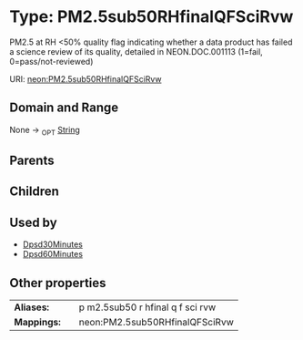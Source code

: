 
# Type: PM2.5sub50RHfinalQFSciRvw


PM2.5 at RH <50% quality flag indicating whether a data product has failed a science review of its quality, detailed in NEON.DOC.001113 (1=fail, 0=pass/not-reviewed)

URI: [neon:PM2.5sub50RHfinalQFSciRvw](https://data.neonscience.org/PM2.5sub50RHfinalQFSciRvw)


## Domain and Range

None ->  <sub>OPT</sub> [String](types/String.md)

## Parents


## Children


## Used by

 * [Dpsd30Minutes](Dpsd30Minutes.md)
 * [Dpsd60Minutes](Dpsd60Minutes.md)

## Other properties

|  |  |  |
| --- | --- | --- |
| **Aliases:** | | p m2.5sub50 r hfinal q f sci rvw |
| **Mappings:** | | neon:PM2.5sub50RHfinalQFSciRvw |

